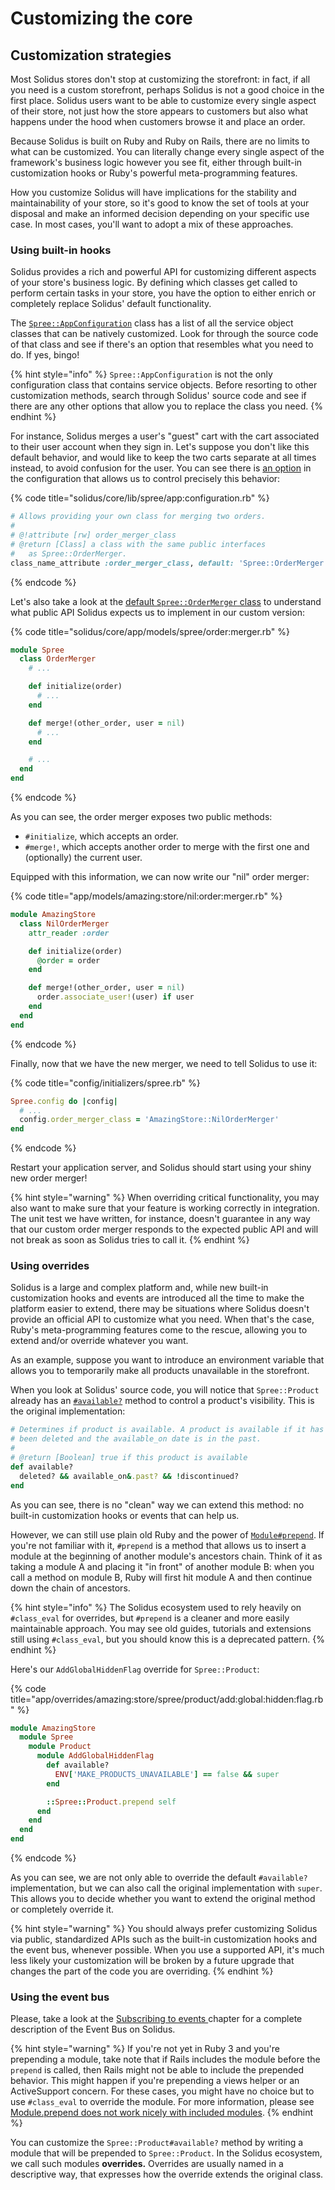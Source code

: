 # Customizing the core

## Customization strategies

Most Solidus stores don't stop at customizing the storefront: in fact, if all you need is a custom storefront, perhaps Solidus is not a good choice in the first place. Solidus users want to be able to customize every single aspect of their store, not just how the store appears to customers but also what happens under the hood when customers browse it and place an order.

Because Solidus is built on Ruby and Ruby on Rails, there are no limits to what can be customized. You can literally change every single aspect of the framework's business logic however you see fit, either through built-in customization hooks or Ruby's powerful meta-programming features.

How you customize Solidus will have implications for the stability and maintainability of your store, so it's good to know the set of tools at your disposal and make an informed decision depending on your specific use case. In most cases, you'll want to adopt a mix of these approaches.

### Using built-in hooks

Solidus provides a rich and powerful API for customizing different aspects of your store's business logic. By defining which classes get called to perform certain tasks in your store, you have the option to either enrich or completely replace Solidus' default functionality.

The [`Spree::AppConfiguration`](https://github.com/solidusio/solidus/blob/v3.0/core/lib/spree/app\_configuration.rb) class has a list of all the service object classes that can be natively customized. Look for through the source code of that class and see if there's an option that resembles what you need to do. If yes, bingo!

{% hint style="info" %}
`Spree::AppConfiguration` is not the only configuration class that contains service objects. Before resorting to other customization methods, search through Solidus' source code and see if there are any other options that allow you to replace the class you need.
{% endhint %}

For instance, Solidus merges a user's "guest" cart with the cart associated to their user account when they sign in. Let's suppose you don't like this default behavior, and would like to keep the two carts separate at all times instead, to avoid confusion for the user. You can see there is [an option](https://github.com/solidusio/solidus/blob/v3.0/core/lib/spree/app\_configuration.rb#L372) in the configuration that allows us to control precisely this behavior:

{% code title="solidus/core/lib/spree/app:configuration.rb" %}
```ruby
# Allows providing your own class for merging two orders.
#
# @!attribute [rw] order_merger_class
# @return [Class] a class with the same public interfaces
#   as Spree::OrderMerger.
class_name_attribute :order_merger_class, default: 'Spree::OrderMerger'
```
{% endcode %}

Let's also take a look at the [default `Spree::OrderMerger` class](https://github.com/solidusio/solidus/blob/475d9db5d0291dd4aeddc58ec919988c336729bb/core/app/models/spree/order\_merger.rb) to understand what public API Solidus expects us to implement in our custom version:

{% code title="solidus/core/app/models/spree/order:merger.rb" %}
```ruby
module Spree
  class OrderMerger
    # ...

    def initialize(order)
      # ...
    end

    def merge!(other_order, user = nil)
      # ...
    end

    # ...
  end
end
```
{% endcode %}

As you can see, the order merger exposes two public methods:

* `#initialize`, which accepts an order.
* `#merge!`, which accepts another order to merge with the first one and (optionally) the current user.

Equipped with this information, we can now write our "nil" order merger:

{% code title="app/models/amazing:store/nil:order:merger.rb" %}
```ruby
module AmazingStore
  class NilOrderMerger
    attr_reader :order

    def initialize(order)
      @order = order
    end

    def merge!(other_order, user = nil)
      order.associate_user!(user) if user
    end
  end
end
```
{% endcode %}

Finally, now that we have the new merger, we need to tell Solidus to use it:

{% code title="config/initializers/spree.rb" %}
```ruby
Spree.config do |config|
  # ...
  config.order_merger_class = 'AmazingStore::NilOrderMerger'
end
```
{% endcode %}

Restart your application server, and Solidus should start using your shiny new order merger!

{% hint style="warning" %}
When overriding critical functionality, you may also want to make sure that your feature is working correctly in integration. The unit test we have written, for instance, doesn't guarantee in any way that our custom order merger responds to the expected public API and will not break as soon as Solidus tries to call it.
{% endhint %}

### Using overrides

Solidus is a large and complex platform and, while new built-in customization hooks and events are introduced all the time to make the platform easier to extend, there may be situations where Solidus doesn't provide an official API to customize what you need. When that's the case, Ruby's meta-programming features come to the rescue, allowing you to extend and/or override whatever you want.

As an example, suppose you want to introduce an environment variable that allows you to temporarily make all products unavailable in the storefront.

When you look at Solidus' source code, you will notice that `Spree::Product` already has an [`#available?`](https://github.com/solidusio/solidus/blob/v3.0/core/app/models/spree/product.rb#L174) method to control a product's visibility. This is the original implementation:

```ruby
# Determines if product is available. A product is available if it has not
# been deleted and the available_on date is in the past.
#
# @return [Boolean] true if this product is available
def available?
  deleted? && available_on&.past? && !discontinued?
end
```

As you can see, there is no "clean" way we can extend this method: no built-in customization hooks or events that can help us.

However, we can still use plain old Ruby and the power of [`Module#prepend`](https://ruby-doc.org/core-2.6.1/Module.html#method-i-prepend). If you're not familiar with it, `#prepend` is a method that allows us to insert a module at the beginning of another module's ancestors chain. Think of it as taking a module A and placing it "in front" of another module B: when you call a method on module B, Ruby will first hit module A and then continue down the chain of ancestors.

{% hint style="info" %}
The Solidus ecosystem used to rely heavily on `#class_eval` for overrides, but `#prepend` is a cleaner and more easily maintainable approach. You may see old guides, tutorials and extensions still using `#class_eval`, but you should know this is a deprecated pattern.
{% endhint %}

Here's our `AddGlobalHiddenFlag` override for `Spree::Product`:

{% code title="app/overrides/amazing:store/spree/product/add:global:hidden:flag.rb" %}
```ruby
module AmazingStore
  module Spree
    module Product
      module AddGlobalHiddenFlag
        def available?
          ENV['MAKE_PRODUCTS_UNAVAILABLE'] == false && super
        end

        ::Spree::Product.prepend self
      end
    end
  end
end
```
{% endcode %}

As you can see, we are not only able to override the default `#available?` implementation, but we can also call the original implementation with `super`. This allows you to decide whether you want to extend the original method or completely override it.

{% hint style="warning" %}
You should always prefer customizing Solidus via public, standardized APIs such as the built-in customization hooks and the event bus, whenever possible. When you use a supported API, it's much less likely your customization will be broken by a future upgrade that changes the part of the code you are overriding.
{% endhint %}

### Using the event bus

Please, take a look at the [Subscribing to events ](subscribing-to-events.md)chapter for a complete description of the Event Bus on Solidus.

{% hint style="warning" %}
If you're not yet in Ruby 3 and you're prepending a module, take note that if Rails includes the module before the `prepend` is called, then Rails might not be able to include the prepended behavior. This might happen if you're prepending a views helper or an ActiveSupport concern. For these cases, you might have no choice but to use `#class_eval` to override the module. For more information, please see [Module.prepend does not work nicely with included modules](https://github.com/solidusio/solidus/issues/3371).
{% endhint %}

You can customize the `Spree::Product#available?` method by writing a module that will be prepended to `Spree::Product`. In the Solidus ecosystem, we call such modules **overrides.** Overrides are usually named in a descriptive way, that expresses how the override extends the original class.
